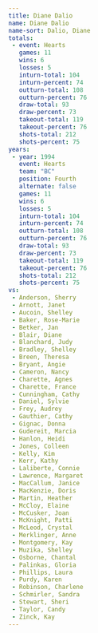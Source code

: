 ```yaml
---
title: Diane Dalio
name: Diane Dalio
name-sort: Dalio, Diane
totals:
 - event: Hearts
   games: 11
   wins: 6
   losses: 5
   inturn-total: 104
   inturn-percent: 74
   outturn-total: 108
   outturn-percent: 76
   draw-total: 93
   draw-percent: 73
   takeout-total: 119
   takeout-percent: 76
   shots-total: 212
   shots-percent: 75
years:
 - year: 1994
   event: Hearts
   team: "BC"
   position: Fourth
   alternate: false
   games: 11
   wins: 6
   losses: 5
   inturn-total: 104
   inturn-percent: 74
   outturn-total: 108
   outturn-percent: 76
   draw-total: 93
   draw-percent: 73
   takeout-total: 119
   takeout-percent: 76
   shots-total: 212
   shots-percent: 75
vs:
 - Anderson, Sherry
 - Arnott, Janet
 - Aucoin, Shelley
 - Baker, Rose-Marie
 - Betker, Jan
 - Blair, Diane
 - Blanchard, Judy
 - Bradley, Shelley
 - Breen, Theresa
 - Bryant, Angie
 - Cameron, Nancy
 - Charette, Agnes
 - Charette, France
 - Cunningham, Cathy
 - Daniel, Sylvie
 - Frey, Audrey
 - Gauthier, Cathy
 - Gignac, Donna
 - Gudereit, Marcia
 - Hanlon, Heidi
 - Jones, Colleen
 - Kelly, Kim
 - Kerr, Kathy
 - Laliberte, Connie
 - Lawrence, Margaret
 - MacCallum, Janice
 - MacKenzie, Doris
 - Martin, Heather
 - McCloy, Elaine
 - McCusker, Joan
 - McKnight, Patti
 - McLeod, Crystal
 - Merklinger, Anne
 - Montgomery, Kay
 - Muzika, Shelley
 - Osborne, Chantal
 - Palinkas, Gloria
 - Phillips, Laura
 - Purdy, Karen
 - Robinson, Charlene
 - Schmirler, Sandra
 - Stewart, Sheri
 - Taylor, Candy
 - Zinck, Kay
---
```

